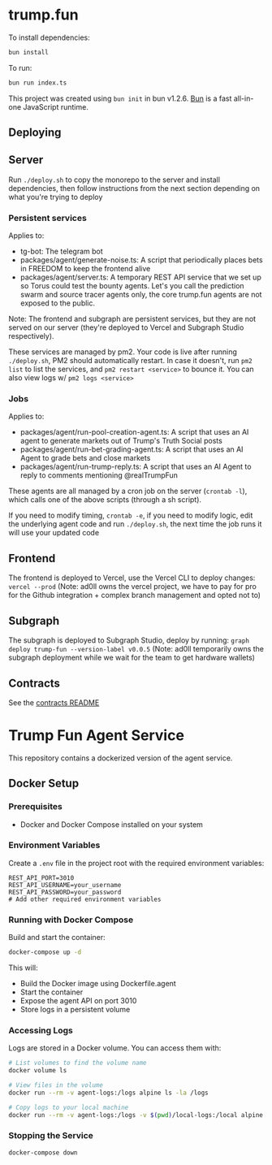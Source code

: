 # trump.fun

To install dependencies:

```bash
bun install
```

To run:

```bash
bun run index.ts
```

This project was created using `bun init` in bun v1.2.6. [Bun](https://bun.sh) is a fast all-in-one JavaScript runtime.

## Deploying

## Server

Run `./deploy.sh` to copy the monorepo to the server and install dependencies, then follow instructions from the next section depending on what you're trying to deploy

### Persistent services

Applies to:

- tg-bot: The telegram bot
- packages/agent/generate-noise.ts: A script that periodically places bets in FREEDOM to keep the frontend alive
- packages/agent/server.ts: A temporary REST API service that we set up so Torus could test the bounty agents. Let's you call the prediction swarm and source tracer agents only, the core trump.fun agents are not exposed to the public.

Note: The frontend and subgraph are persistent services, but they are not served on our server (they're deployed to Vercel and Subgraph Studio respectively).

These services are managed by pm2. Your code is live after running `./deploy.sh`, PM2 should automatically restart. In case it doesn't, run `pm2 list` to list the services, and `pm2 restart <service>` to bounce it. You can also view logs w/ `pm2 logs <service>`

### Jobs

Applies to:

- packages/agent/run-pool-creation-agent.ts: A script that uses an AI agent to generate markets out of Trump's Truth Social posts
- packages/agent/run-bet-grading-agent.ts: A script that uses an AI Agent to grade bets and close markets
- packages/agent/run-trump-reply.ts: A script that uses an AI Agent to reply to comments mentioning @realTrumpFun

These agents are all managed by a cron job on the server (`crontab -l`), which calls one of the above scripts (through a sh script).

If you need to modify timing, `crontab -e`, if you need to modify logic, edit the underlying agent code and run `./deploy.sh`, the next time the job runs it will use your updated code

## Frontend

The frontend is deployed to Vercel, use the Vercel CLI to deploy changes: `vercel --prod` (Note: ad0ll owns the vercel project, we have to pay for pro for the Github integration + complex branch management and opted not to)

## Subgraph

The subgraph is deployed to Subgraph Studio, deploy by running: `graph deploy trump-fun --version-label v0.0.5` (Note: ad0ll temporarily owns the subgraph deployment while we wait for the team to get hardware wallets)

## Contracts

See the [contracts README](./packages/contracts/README.md)

# Trump Fun Agent Service

This repository contains a dockerized version of the agent service.

## Docker Setup

### Prerequisites

- Docker and Docker Compose installed on your system

### Environment Variables

Create a `.env` file in the project root with the required environment variables:

```
REST_API_PORT=3010
REST_API_USERNAME=your_username
REST_API_PASSWORD=your_password
# Add other required environment variables
```

### Running with Docker Compose

Build and start the container:

```bash
docker-compose up -d
```

This will:

- Build the Docker image using Dockerfile.agent
- Start the container
- Expose the agent API on port 3010
- Store logs in a persistent volume

### Accessing Logs

Logs are stored in a Docker volume. You can access them with:

```bash
# List volumes to find the volume name
docker volume ls

# View files in the volume
docker run --rm -v agent-logs:/logs alpine ls -la /logs

# Copy logs to your local machine
docker run --rm -v agent-logs:/logs -v $(pwd)/local-logs:/local alpine cp -r /logs /local
```

### Stopping the Service

```bash
docker-compose down
```
